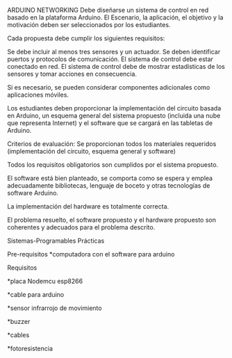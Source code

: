 ARDUINO NETWORKING
Debe diseñarse un sistema de control en red basado en la plataforma Arduino. El Escenario, la aplicación, el objetivo y la motivación deben ser seleccionados por los estudiantes.

Cada propuesta debe cumplir los siguientes requisitos:

Se debe incluir al menos tres sensores y un actuador.
Se deben identificar puertos y protocolos de comunicación.
El sistema de control debe estar conectado en red.
El sistema de control debe de mostrar estadísticas de los sensores y tomar acciones en consecuencia.
 

Si es necesario, se pueden considerar componentes adicionales como aplicaciones móviles.

Los estudiantes deben proporcionar la implementación del circuito basada en Arduino, un esquema general del sistema propuesto (incluida una nube que representa Internet) y el software que se cargará en las tabletas de Arduino.

Criterios de evaluación:
Se proporcionan todos los materiales requeridos (implementación del circuito, esquema general y software)

Todos los requisitos obligatorios son cumplidos por el sistema propuesto.

El software está bien planteado, se comporta como se espera y emplea adecuadamente bibliotecas, lenguaje de boceto y otras tecnologías de software Arduino.

La implementación del hardware es totalmente correcta.

El problema resuelto, el software propuesto y el hardware propuesto son coherentes y adecuados para el problema descrito.


Sistemas-Programables
Prácticas

Pre-requisitos
*computadora con el software para arduino

Requisitos

*placa Nodemcu esp8266

*cable para arduino

*sensor infrarrojo de movimiento

*buzzer

*cables

*fotoresistencia
